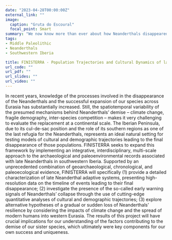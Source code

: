 ```yaml
---
date: "2023-04-28T00:00:00Z"
external_link: ""
image:
  caption: "Gruta do Escoural"
  focal_point: Smart
summary: "We now know more than ever about how Neanderthals disappeared and how our species successfully expanded across a single, enormous piece of land called Eurasia. Nevertheless, challenges remain in assessing how it all unfolded across this combined landmass. To address these obstacles, the EU-funded FINISTERRA project will focus its studies on the Iberian Peninsula, which is considered one of the last refuge zones of Neanderthals. It will introduce high-resolution data on the events that caused Neanderthals’ final disappearance, explore the existence of early warning signals of their demise and investigate other hypotheses about how they steadily or abruptly lost their resiliency."
tags:
- Middle Paleolithic
- Neanderthals
- Southwestern Iberia

title: FINISTERRA - Population Trajectories and Cultural Dynamics of late Neanderthals in Far Western Eurasia
url_code: ""
url_pdf: ""
url_slides: ""
url_video: ""
---
```


In recent years, knowledge of the processes involved in the disappearance of the Neanderthals and the successful expansion of our species across Eurasia has substantially increased. Still, the spatiotemporal variability of the presumed mechanisms behind Neanderthals’ demise – climate change, fragile demography, inter-species competition – makes it very challenging to evaluate the replacement at a continental scale. The Iberian Peninsula, due to its cul-de-sac position and the role of its southern regions as one of the last refugia for the Neanderthals, represents an ideal natural setting for testing models of cultural and demographic trajectories leading to the final disappearance of those populations. FINISTERRA seeks to expand this framework by implementing an integrative, interdisciplinary, multi-scale approach to the archaeological and paleoenvironmental records associated with late Neanderthals in southwestern Iberia. Supported by an unprecedented combination of geoarchaeological, chronological, and paleoecological evidence, FINISTERRA will specifically (1) provide a detailed characterization of late Neanderthal adaptive systems, presenting high-resolution data on the timeline of events leading to their final disappearance; (2) investigate the presence of the so-called early warning signals of Neanderthals’ collapse through the use of cutting-edge quantitative analyses of cultural and demographic trajectories; (3) explore alternative hypotheses of a gradual or sudden loss of Neanderthals’ resilience by considering the impacts of climate change and the spread of modern humans into western Eurasia. The results of this project will have crucial implications for our understanding of the factors contributing to the demise of our sister species, which ultimately were key components for our own success and uniqueness.